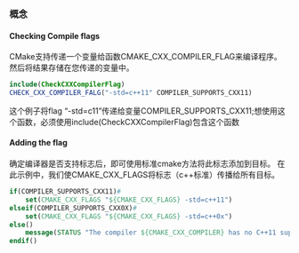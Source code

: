 ### 概念

#### Checking Compile flags

CMake支持传递一个变量给函数CMAKE_CXX_COMPILER_FLAG来编译程序。 然后将结果存储在您传递的变量中。

```cmake
include(CheckCXXCompilerFlag)
CHECK_CXX_COMPILER_FALG("-std=c++11" COMPILER_SUPPORTS_CXX11)
```

这个例子将flag “-std=c11”传递给变量COMPILER_SUPPORTS_CXX11;想使用这个函数，必须使用include(CheckCXXCompilerFlag)包含这个函数

####  Adding the flag

确定编译器是否支持标志后，即可使用标准cmake方法将此标志添加到目标。 在此示例中，我们使CMAKE_CXX_FLAGS将标志（c++标准）传播给所有目标。

```cmake
if(COMPILER_SUPPORTS_CXX11)#
    set(CMAKE_CXX_FLAGS "${CMAKE_CXX_FLAGS} -std=c++11")
elseif(COMPILER_SUPPORTS_CXX0X)#
    set(CMAKE_CXX_FLAGS "${CMAKE_CXX_FLAGS} -std=c++0x")
else()
    message(STATUS "The compiler ${CMAKE_CXX_COMPILER} has no C++11 support. Please use a different C++ compiler.")
endif()

```

